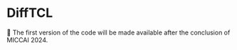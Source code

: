 # DiffTCL
 
:rocket: The first version of the code will be made available after the conclusion of MICCAI 2024.
